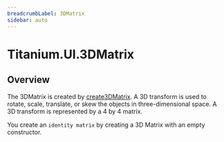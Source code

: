 ```yaml
---
breadcrumbLabel: 3DMatrix
sidebar: auto
---
```


# Titanium.UI.3DMatrix

<ProxySummary/>

## Overview

The 3DMatrix is created by [create3DMatrix](Titanium.UI.create3DMatrix). A 3D transform is
used to rotate, scale, translate, or skew the objects in three-dimensional
space. A 3D transform  is represented by a 4 by 4 matrix.

You create an `identity matrix` by creating a 3D Matrix with an empty
constructor.

<ApiDocs/>

